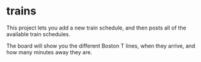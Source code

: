 # trains

This project lets you add a new train schedule, and then posts all of the available train schedules. 

The board will show you the different Boston T lines, when they arrive, and how many minutes away they are. 